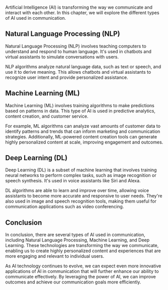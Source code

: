 
Artificial Intelligence (AI) is transforming the way we communicate and interact with each other. In this chapter, we will explore the different types of AI used in communication.

Natural Language Processing (NLP)
---------------------------------

Natural Language Processing (NLP) involves teaching computers to understand and respond to human language. It's used in chatbots and virtual assistants to simulate conversations with users.

NLP algorithms analyze natural language data, such as text or speech, and use it to derive meaning. This allows chatbots and virtual assistants to recognize user intent and provide personalized assistance.

Machine Learning (ML)
---------------------

Machine Learning (ML) involves training algorithms to make predictions based on patterns in data. This type of AI is used in predictive analytics, content creation, and customer service.

For example, ML algorithms can analyze vast amounts of customer data to identify patterns and trends that can inform marketing and communication strategies. Additionally, ML-powered content creation tools can generate highly personalized content at scale, improving engagement and outcomes.

Deep Learning (DL)
------------------

Deep Learning (DL) is a subset of machine learning that involves training neural networks to perform complex tasks, such as image recognition or speech synthesis. It's used in voice assistants like Siri and Alexa.

DL algorithms are able to learn and improve over time, allowing voice assistants to become more accurate and responsive to user needs. They're also used in image and speech recognition tools, making them useful for communication applications such as video conferencing.

Conclusion
----------

In conclusion, there are several types of AI used in communication, including Natural Language Processing, Machine Learning, and Deep Learning. These technologies are transforming the way we communicate, enabling us to create highly personalized content and experiences that are more engaging and relevant to individual users.

As AI technology continues to evolve, we can expect even more innovative applications of AI in communication that will further enhance our ability to communicate effectively. By leveraging the power of AI, we can improve outcomes and achieve our communication goals more efficiently.
